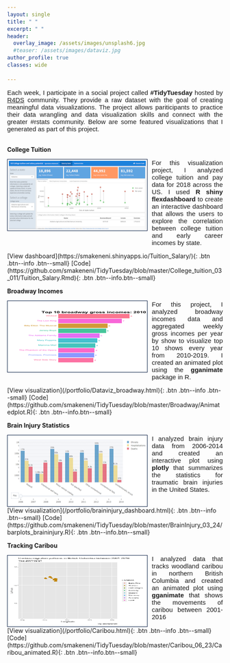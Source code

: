 ```yaml
---
layout: single
title: " "
excerpt: " "
header:
  overlay_image: /assets/images/unsplash6.jpg
  #teaser: /assets/images/dataviz.jpg
author_profile: true  
classes: wide 

--- 
```

<style>
  
 .myDiv{  
  text-align: justify;
  font-size: 15px;
  font-family: Arial, Helvetica, sans-serif; 
  overflow: hidden;
}

p.clear {
  clear: both;
}

ul {
  list-style-type: none;
  margin: 0;
  padding: 0;
  overflow: hidden;
  font-size: 15px;
  font-family: Arial, Helvetica, sans-serif;   
} 

li{
  font-size: 20px;
  font-family: Arial, Helvetica, sans-serif; 
 }
</style>   

<div class="myDiv">
  Each week, I participate in a social project called <strong>#TidyTuesday</strong> hosted by <a href="https://www.rfordatasci.com/">R4DS</a> community. They provide a raw dataset with the goal of creating meaningful data visualizations. The project allows pariticipants to practice their data wrangling and data visualization skills and connect with the greater #rstats community. Below are some featured visualizations that I generated as part of this project.</div>
&nbsp;

**College Tuition**      
<p>
<img src="/assets/images/Collegetuition.png" style="float:left;width:320px;height:160px;margin-right:10px;border:1px solid #021a40;padding:3px;background-color:sand;"> <div class="myDiv">For this visualization project, I analyzed college tuition and pay data for 2018 across the US. I used <strong>R shiny flexdashboard</strong> to create an interactive dashboard that allows the users to explore the correlation between college tuition and early career incomes by state.</div></p>  
<p class="clear"> </p>
[View dashboard](https://smakeneni.shinyapps.io/Tuition_Salary/){: .btn .btn--info .btn--small}    [Code](https://github.com/smakeneni/TidyTuesday/blob/master/College_tuition_03_011/Tuition_Salary.Rmd){: .btn .btn--info.btn--small}

**Broadway Incomes**          
<p>
<img src="/assets/images/Broadway_teaser.gif" style="float:left;width:320px;height:160px;margin-right:10px;border:1px solid #021a40;padding:3px;background-color:sand;"> <div class="myDiv"> For this project, I analyzed broadway incomes data and aggregated weekly gross incomes per year by show to visualize top 10 shows every year from 2010-2019. I created an animated plot using the <strong>gganimate</strong> package in R.</div></p>
<p class="clear"></p>
[View visualization](/portfolio/Dataviz_broadway.html){: .btn .btn--info .btn--small}    [Code](https://github.com/smakeneni/TidyTuesday/blob/master/Broadway/Animatedplot.R){: .btn .btn--info.btn--small}

**Brain Injury Statistics**            
<p>
<img src="/assets/images/BrainInjury_teaser.png" style="float:left;width:320px;height:160px;margin-right:10px;border:1px solid #021a40;padding:3px;background-color:sand;"> <div class="myDiv"> I analyzed brain injury data from 2006-2014 and created an interactive plot using <strong>plotly</strong> that summarizes the statistics for traumatic brain injuries in the United States.</div></p>  
<p class="clear"></p>  
[View visualization](/portfolio/braininjury_dashboard.html){: .btn .btn--info .btn--small}    [Code](https://github.com/smakeneni/TidyTuesday/blob/master/BrainInjury_03_24/barplots_braininjury.R){: .btn .btn--info.btn--small}

**Tracking Caribou**
<p>
<img src="/assets/images/Caribou_migration.gif" style="float:left;width:320px;height:160px;margin-right:10px;border:1px solid #021a40;padding:3px;background-color:sand;"> <div class="myDiv"> I analyzed data that tracks woodland caribou in northern British Columbia and created an animated plot using <strong>gganimate</strong> that shows the movements of caribou between 2001-2016 </div></p>
<p class="clear"></p>
[View visualization](/portfolio/Caribou.html){: .btn .btn--info .btn--small}    [Code](https://github.com/smakeneni/TidyTuesday/blob/master/Caribou_06_23/Caribou_animated.R){: .btn .btn--info.btn--small}
